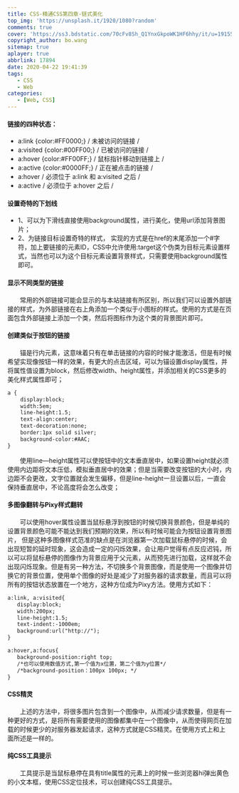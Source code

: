 ```yaml
---
title: CSS-精通CSS第四章-链式美化
top_img: 'https://unsplash.it/1920/1080?random'
comments: true
cover: 'https://ss3.bdstatic.com/70cFv8Sh_Q1YnxGkpoWK1HF6hhy/it/u=1915518695,403146418&fm=26&gp=0.jpg'
copyright_author: bo.wang
sitemap: true
aplayer: true
abbrlink: 17894
date: 2020-04-22 19:41:39
tags:
   - CSS
   - Web
categories: 
   - [Web, CSS]
---
```


#### 链接的四种状态：

- a:link {color:#FF0000;} / 未被访问的链接 /
- a:visited {color:#00FF00;} / 已被访问的链接 /
- a:hover {color:#FF00FF;} / 鼠标指针移动到链接上 /
- a:active {color:#0000FF;} / 正在被点击的链接 /
- a:hover / 必须位于 a:link 和 a:visited 之后 /
- a:active / 必须位于 a:hover 之后 /

#### 设置奇特的下划线

- 1、可以为下滑线直接使用background属性，进行美化，使用url添加背景图片；
- 2、为链接目标设置奇特的样式， 实现的方式是在href的末尾添加一个#字符，加上要链接的元素ID，CSS中允许使用:target这个伪类为目标元素设置样式，当然也可以为这个目标元素设置背景样式，只需要使用background属性即可。

#### 显示不同类型的链接
&emsp;&emsp;常用的外部链接可能会显示的与本站链接有所区别，所以我们可以设置外部链接的样式，为外部链接在右上角添加一个类似于小图标的样式。使用的方式是在页面包含外部链接上添加一个类，然后将图标作为这个类的背景图片即可。

#### 创建类似于按钮的链接
&emsp;&emsp;锚是行内元素，这意味着只有在单击链接的内容的时候才能激活，但是有时候希望实现像按钮一样的效果，有更大的点击区域，可以为锚设置display属性，并将属性值设置为block，然后修改width、height属性，并添加相关的CSS更多的美化样式属性即可；
```html
a {
    display:block;
    width:5em;
    line-height:1.5;
    text-align:center;
    text-decoration:none;
    border:1px solid silver;
    background-color:#AAC;
}
```

&emsp;&emsp;使用line—height属性可以使按钮中的文本垂直居中，如果设置height就必须使用内边距将文本压低，模拟垂直居中的效果；但是当需要改变按钮的大小时，内边距不会更改，文字位置就会发生偏移，但是line-height一旦设置以后，一直会保持垂直居中，不论高度将会怎么改变；

#### 多图像翻转与Pixy样式翻转
&emsp;&emsp;可以使用hover属性设置当鼠标悬浮到按钮的时候切换背景颜色，但是单纯的设置背景颜色可能不能达到我们预期的效果，所以有时候可能会为按钮设置背景图片， 但是这种多图像样式范准的缺点是在浏览器第一次加载鼠标悬停的时候，会出现短暂的延时现象，这会造成一定的闪烁效果，会让用户觉得有点反应迟钝，所以可以将鼠标悬停的图像作为背景应用于父元素，从而预先进行加载，这样就不会出现闪烁现象。但是有另一种方法，不切换多个背景图像，而是使用一个图像并切换它的背景位置，使用单个图像的好处是减少了对服务器的请求数量，而且可以将所有的按钮状态放置在一个地方，这种方位成为Pixy方法。使用方式如下：
```html
a:link, a:visited{
   display:block;
   width:200px; 
   line-height:1.5;
   text-indent:-1000em;
   background:url("http://");
}

a:hover,a:focus{
   background-position:right top;
   /*也可以使用数值方式,第一个值为x位置，第二个值为y位置*/
   /*background-position：100px 100px; */
}
```

#### CSS精灵
&emsp;&emsp;上述的方法中，将很多图片包含到一个图像中，从而减少请求数量，但是有一种更好的方式，是将所有需要使用的图像都集中在一个图像中，从而使得网页在加载的时候更少的对服务器发起请求，这种方式就是CSS精灵。在使用方式上和上面所述是一样的。

#### 纯CSS工具提示
&emsp;&emsp;工具提示是当鼠标悬停在具有title属性的元素上的时候一些浏览器hi弹出黄色的小文本框，使用CSS定位技术，可以创建纯CSS工具提示。
